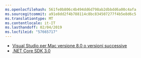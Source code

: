 ```yaml
---
ms.openlocfilehash: 561fe0b806c4b494dd6d798ab2dbbdd6a00c4afa
ms.sourcegitcommit: a91e8dd2f4b788114c8bc834507277f4b5e8d6c5
ms.translationtype: MT
ms.contentlocale: it-IT
ms.lasthandoff: 02/04/2019
ms.locfileid: "57665717"
---
```

* [Visual Studio per Mac versione 8.0 o versioni successive](https://visualstudio.microsoft.com/vs/mac/)
* [.NET Core SDK 3.0](https://dotnet.microsoft.com/download/dotnet-core/3.0)
